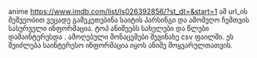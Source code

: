 anime
https://www.imdb.com/list/ls026392856/?st_dt=&start=1 ამ url_ის მეშვეობით ვეცადე გამეკეთებინა საიტის პარსინგი და ამომეღო ჩემთვის სასურველი ინფორმაცია.
ტოპ ანიმეებს სახელები და წლები დამაინტერესდა . ამოღებული მონაცემები შევინახე csv ფაილში. ეს შეიძლება საინტერესო ინფორმაცია იყოს ანიმე მოყვარულთათვის.
